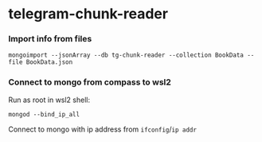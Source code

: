 # telegram-chunk-reader
### Import info from files
```
mongoimport --jsonArray --db tg-chunk-reader --collection BookData --file BookData.json
```
### Connect to mongo from compass to wsl2
Run as root in wsl2 shell:
```
mongod --bind_ip_all
```
Connect to mongo with ip address from `ifconfig`/`ip addr`
